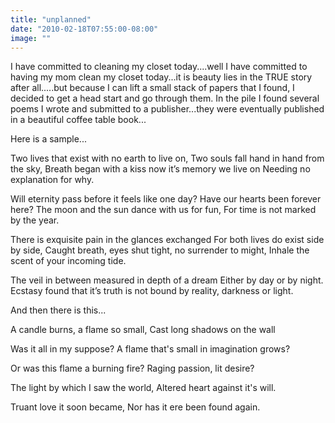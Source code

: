 ```yaml
---
title: "unplanned"
date: "2010-02-18T07:55:00-08:00"
image: ""
---
```


I have committed to cleaning my closet today....well I have committed to having my mom clean my closet today...it is beauty lies in the TRUE story after all.....but because I can lift a small stack of papers that I found, I decided to get a head start and go through them. 
In the pile I found several poems I wrote and submitted to a publisher...they were eventually published in a beautiful coffee table book...

Here is a sample...

Two lives that exist with no earth to live on,
Two souls fall hand in hand from the sky,
Breath began with a kiss now it’s memory we live on
Needing no explanation for why.

Will eternity pass before it feels like one day?
Have our hearts been forever here?
The moon and the sun dance with us for fun,
For time is not marked by the year.

There is exquisite pain in the glances exchanged
For both lives do exist side by side,
Caught breath, eyes shut tight, no surrender to might,
Inhale the scent of your incoming tide.

The veil in between measured in depth of a dream
Either by day or by night. 
Ecstasy found that it’s truth is not bound by reality, darkness or light.

And then there is this...

A candle burns, a flame so small,
Cast long shadows on the wall

Was it all in my suppose?
A flame that's small in imagination grows?

Or was this flame a burning fire?
Raging passion, lit desire?

The light by which I saw the world,
Altered heart against it's will.

Truant love it soon became,
Nor has it ere been found again.